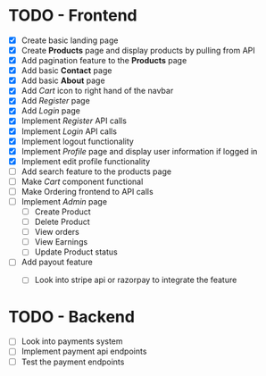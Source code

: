 # TODO - Frontend
  - [x] Create basic landing page
  - [x] Create **Products** page and display products by pulling from API
  - [x] Add pagination feature to the **Products** page
  - [x] Add basic **Contact** page
  - [x] Add basic **About** page
  - [x] Add *Cart* icon to right hand of the navbar
  - [x] Add *Register* page
  - [x] Add *Login* page
  - [x] Implement *Register* API calls
  - [x] Implement *Login* API calls
  - [x] Implement logout functionality
  - [x] Implement *Profile* page and display user information if logged in
  - [x] Implement edit profile functionality
  - [ ] Add search feature to the products page
  - [ ] Make *Cart* component functional
  - [ ] Make Ordering frontend to API calls
  - [ ] Implement *Admin* page
    - [ ] Create Product
    - [ ] Delete Product
    - [ ] View orders
    - [ ] View Earnings
    - [ ] Update Product status
  - [ ] Add payout feature
    - [ ] Look into stripe api or razorpay to integrate the feature


# TODO - Backend
  - [ ] Look into payments system
  - [ ] Implement payment api endpoints
  - [ ] Test the payment endpoints
